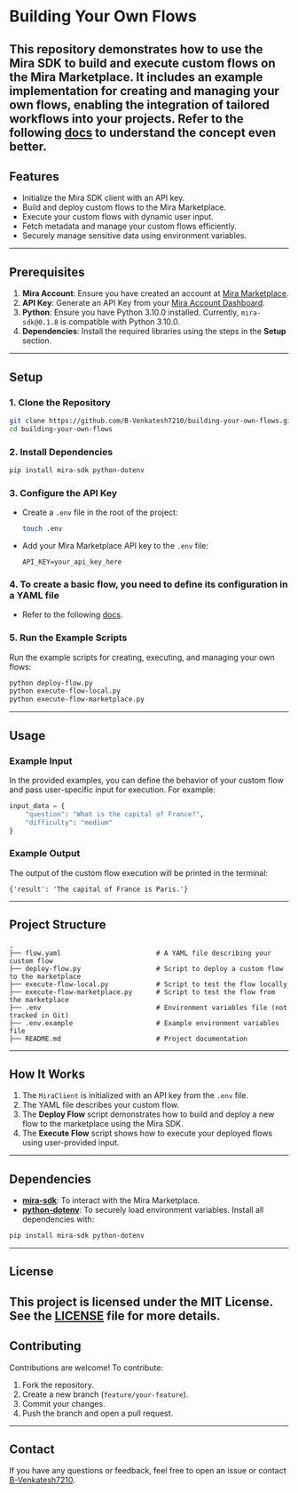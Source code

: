 # Building Your Own Flows
This repository demonstrates how to use the **Mira SDK** to build and execute custom flows on the Mira Marketplace. It includes an example implementation for creating and managing your own flows, enabling the integration of tailored workflows into your projects. 
Refer to the following [docs](https://docs.mira.network/sdk/building-your-own-flow) to understand the concept even better.
---
## **Features**
- Initialize the Mira SDK client with an API key.
- Build and deploy custom flows to the Mira Marketplace.
- Execute your custom flows with dynamic user input.
- Fetch metadata and manage your custom flows efficiently.
- Securely manage sensitive data using environment variables.
---
## **Prerequisites**
1. **Mira Account**: Ensure you have created an account at [Mira Marketplace](https://console.mira.network/).
2. **API Key**: Generate an API Key from your [Mira Account Dashboard](https://console.mira.network/account/api-keys).
3. **Python**: Ensure you have Python 3.10.0 installed. Currently, `mira-sdk@0.1.8` is compatible with Python 3.10.0.
4. **Dependencies**: Install the required libraries using the steps in the **Setup** section.
---
## **Setup**
### 1. Clone the Repository
```bash
git clone https://github.com/B-Venkatesh7210/building-your-own-flows.git
cd building-your-own-flows
```
### 2. Install Dependencies
```bash
pip install mira-sdk python-dotenv
```
### 3. Configure the API Key
- Create a `.env` file in the root of the project:
  ```bash
  touch .env
  ```
- Add your Mira Marketplace API key to the `.env` file:
  ```plaintext
  API_KEY=your_api_key_here
  ```
### 4. To create a basic flow, you need to define its configuration in a YAML file
- Refer to the following [docs](https://docs.mira.network/sdk/building-your-own-flow).
### 5. Run the Example Scripts
Run the example scripts for creating, executing, and managing your own flows:
```bash
python deploy-flow.py
python execute-flow-local.py
python execute-flow-marketplace.py
```
---
## **Usage**
### Example Input
In the provided examples, you can define the behavior of your custom flow and pass user-specific input for execution. For example:
```python
input_data = {
    "question": "What is the capital of France?",
    "difficulty": "medium"
}
```
### Example Output
The output of the custom flow execution will be printed in the terminal:
```plaintext
{'result': 'The capital of France is Paris.'}
```
---
## **Project Structure**
```plaintext
.
├── flow.yaml                        # A YAML file describing your custom flow
├── deploy-flow.py                   # Script to deploy a custom flow to the marketplace
├── execute-flow-local.py            # Script to test the flow locally
├── execute-flow-marketplace.py      # Script to test the flow from the marketplace
├── .env                             # Environment variables file (not tracked in Git)
├── .env.example                     # Example environment variables file
├── README.md                        # Project documentation
```
---
## **How It Works**
1. The `MiraClient` is initialized with an API key from the `.env` file.
2. The YAML file describes your custom flow.
3. The **Deploy Flow** script demonstrates how to build and deploy a new flow to the marketplace using the Mira SDK.
4. The **Execute Flow** script shows how to execute your deployed flows using user-provided input.
---
## **Dependencies**
- **[mira-sdk](https://pypi.org/project/mira-sdk/)**: To interact with the Mira Marketplace.
- **[python-dotenv](https://pypi.org/project/python-dotenv/)**: To securely load environment variables.
Install all dependencies with:
```bash
pip install mira-sdk python-dotenv
```
---
## **License**
This project is licensed under the MIT License. See the [LICENSE](LICENSE) file for more details.
---
## **Contributing**
Contributions are welcome! To contribute:
1. Fork the repository.
2. Create a new branch (`feature/your-feature`).
3. Commit your changes.
4. Push the branch and open a pull request.
---
## **Contact**
If you have any questions or feedback, feel free to open an issue or contact [B-Venkatesh7210](https://github.com/B-Venkatesh7210).
